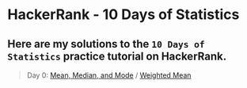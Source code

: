 # HackerRank - 10 Days of Statistics

## Here are my solutions to the `10 Days of Statistics` practice tutorial on HackerRank.


> Day 0: [Mean, Median, and Mode](Day-0/Mean-Median-and-Mode.js) / [Weighted Mean](Day-0/Weighted-Mean.js)